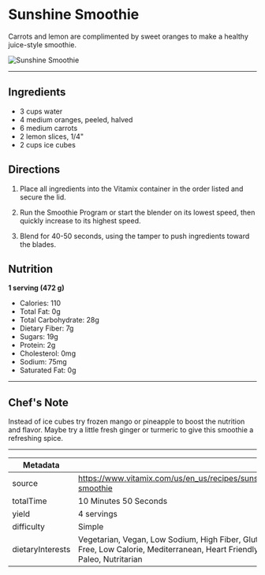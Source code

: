 # Sunshine Smoothie

Carrots and lemon are complimented by sweet oranges to make a healthy juice-style smoothie.

![Sunshine Smoothie](https://www.vitamix.com/content/dam/vitamix/migration/media/other/images/s/SunshineSmoothie_500x500.jpg)

---

## Ingredients

- 3 cups water
- 4 medium oranges, peeled, halved
- 6 medium carrots
- 2 lemon slices, 1/4"
- 2 cups ice cubes

## Directions

1. Place all ingredients into the Vitamix container in the order listed and secure the lid.

2. Run the Smoothie Program or start the blender on its lowest speed, then quickly increase to its highest speed.

3. Blend for 40-50 seconds, using the tamper to push ingredients toward the blades.

## Nutrition

**1 serving (472 g)**

- Calories: 110
- Total Fat: 0g
- Total Carbohydrate: 28g
- Dietary Fiber: 7g
- Sugars: 19g
- Protein: 2g
- Cholesterol: 0mg
- Sodium: 75mg
- Saturated Fat: 0g

---

## Chef's Note

Instead of ice cubes try frozen mango or pineapple to boost the nutrition and flavor. Maybe try a little fresh ginger or turmeric to give this smoothie a refreshing spice.

---

| Metadata |  |
| --- | --- |
| source | https://www.vitamix.com/us/en_us/recipes/sunshine-smoothie |
| totalTime | 10 Minutes 50 Seconds |
| yield | 4 servings |
| difficulty | Simple |
| dietaryInterests | Vegetarian, Vegan, Low Sodium, High Fiber, Gluten-Free, Low Calorie, Mediterranean, Heart Friendly, Paleo, Nutritarian |
